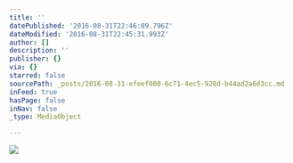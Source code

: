 ```yaml
---
title: ''
datePublished: '2016-08-31T22:46:09.796Z'
dateModified: '2016-08-31T22:45:31.993Z'
author: []
description: ''
publisher: {}
via: {}
starred: false
sourcePath: _posts/2016-08-31-efeef000-6c71-4ec5-928d-b44ad2a6d3cc.md
inFeed: true
hasPage: false
inNav: false
_type: MediaObject

---
```

![](https://the-grid-user-content.s3-us-west-2.amazonaws.com/9b00b9ec-2b07-413c-9fd2-344351df373b.jpg)